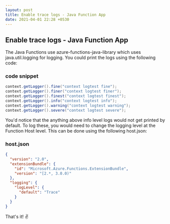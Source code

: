 ```yaml
---
layout: post
title: Enable trace logs - Java Function App
date: 2021-04-01 22:28 +0530
---
```


## Enable trace logs - Java Function App

The Java Functions use azure-functions-java-library which uses java.util.logging for logging. You could print the logs using the following code:

### code snippet

```java
context.getLogger().fine("context logtest fine");
context.getLogger().finer("context logtest finer");
context.getLogger().finest("context logtest finest");
context.getLogger().info("context logtest info");
context.getLogger().warning("context logtest warning");
context.getLogger().severe("context logtest severe");
```

You'd notice that the anything above info level logs would not get printed by default. To log these, you would need to change the logging level at the Function Host level. This can be done using the following host.json:

### host.json

```json
{
  "version": "2.0",
  "extensionBundle": {
    "id": "Microsoft.Azure.Functions.ExtensionBundle",
    "version": "[2.*, 3.0.0)"
  },
  "logging": {
    "logLevel": {
      "default": "Trace"
    }
  }
}
```

That's it! :v:
